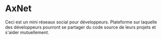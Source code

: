 # AxNet

Ceci est un mini réseaux social pour développeurs. Plateforme sur laquelle des développeurs pourront se partager du code source de leurs projets et s'aider mutuellement.